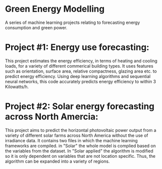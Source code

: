 # Green Energy Modelling
A series of machine learning projects relating to forecasting energy consumption and green power.

# Project #1: Energy use forecasting:
 This project estimates the energy efficiency, in terms of heating and cooling loads, for a variety of different commerical building types. It uses features such as orientation, surface area, relative compactness, glazing area etc. to predict energy efficiency. Using deep learning algorithms and sequential neural networks, this code accurately predicts energy efficiency to within 3 Kilowatts/h.

# Project #2: Solar energy forecasting across North Amercia:
This project aims to predict the horizontal photovoltaic power output from a variety of different solar farms across North America without the use of irradiance data. It contains two files in which the machine learning frameworks are compiled. in "Solar" the whole model is complied based on the variables from the dataset. In "Solar applied" the algorithm is modified so it is only dependent on variables that are not location specific. Thus, the algorithm can be expanded into a variety of regions.
